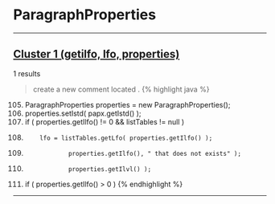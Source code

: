 # ParagraphProperties

***

## [Cluster 1 (getilfo, lfo, properties)](./1)
1 results
> create a new comment located . 
{% highlight java %}
105. ParagraphProperties properties = new ParagraphProperties();
106. properties.setIstd( papx.getIstd() );
113. if ( properties.getIlfo() != 0 && listTables != null )
118.         lfo = listTables.getLfo( properties.getIlfo() );
123.                 properties.getIlfo(), " that does not exists" );
128.                 properties.getIlvl() );
143. if ( properties.getIlfo() > 0 )
{% endhighlight %}

***

